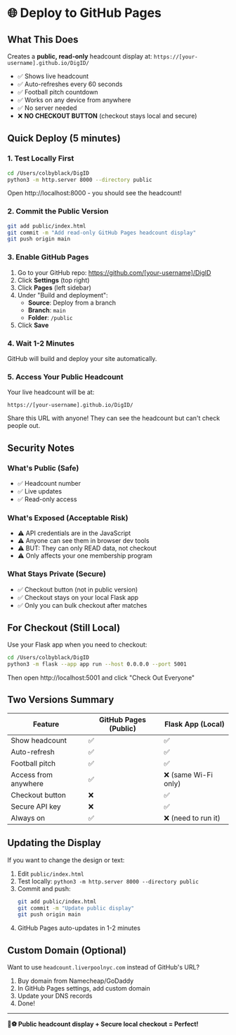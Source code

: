 # 🌐 Deploy to GitHub Pages

## What This Does

Creates a **public, read-only** headcount display at:
`https://[your-username].github.io/DigID/`

- ✅ Shows live headcount
- ✅ Auto-refreshes every 60 seconds
- ✅ Football pitch countdown
- ✅ Works on any device from anywhere
- ✅ No server needed
- ❌ **NO CHECKOUT BUTTON** (checkout stays local and secure)

## Quick Deploy (5 minutes)

### 1. Test Locally First

```bash
cd /Users/colbyblack/DigID
python3 -m http.server 8000 --directory public
```

Open http://localhost:8000 - you should see the headcount!

### 2. Commit the Public Version

```bash
git add public/index.html
git commit -m "Add read-only GitHub Pages headcount display"
git push origin main
```

### 3. Enable GitHub Pages

1. Go to your GitHub repo: https://github.com/[your-username]/DigID
2. Click **Settings** (top right)
3. Click **Pages** (left sidebar)
4. Under "Build and deployment":
   - **Source**: Deploy from a branch
   - **Branch**: `main`
   - **Folder**: `/public`
5. Click **Save**

### 4. Wait 1-2 Minutes

GitHub will build and deploy your site automatically.

### 5. Access Your Public Headcount

Your live headcount will be at:
```
https://[your-username].github.io/DigID/
```

Share this URL with anyone! They can see the headcount but can't check people out.

## Security Notes

### What's Public (Safe)
- ✅ Headcount number
- ✅ Live updates
- ✅ Read-only access

### What's Exposed (Acceptable Risk)
- ⚠️ API credentials are in the JavaScript
- ⚠️ Anyone can see them in browser dev tools
- ⚠️ BUT: They can only READ data, not checkout
- ⚠️ Only affects your one membership program

### What Stays Private (Secure)
- ✅ Checkout button (not in public version)
- ✅ Checkout stays on your local Flask app
- ✅ Only you can bulk checkout after matches

## For Checkout (Still Local)

Use your Flask app when you need to checkout:

```bash
cd /Users/colbyblack/DigID
python3 -m flask --app app run --host 0.0.0.0 --port 5001
```

Then open http://localhost:5001 and click "Check Out Everyone"

## Two Versions Summary

| Feature | GitHub Pages (Public) | Flask App (Local) |
|---------|----------------------|-------------------|
| Show headcount | ✅ | ✅ |
| Auto-refresh | ✅ | ✅ |
| Football pitch | ✅ | ✅ |
| Access from anywhere | ✅ | ❌ (same Wi-Fi only) |
| Checkout button | ❌ | ✅ |
| Secure API key | ❌ | ✅ |
| Always on | ✅ | ❌ (need to run it) |

## Updating the Display

If you want to change the design or text:

1. Edit `public/index.html`
2. Test locally: `python3 -m http.server 8000 --directory public`
3. Commit and push:
   ```bash
   git add public/index.html
   git commit -m "Update public display"
   git push origin main
   ```
4. GitHub Pages auto-updates in 1-2 minutes

## Custom Domain (Optional)

Want to use `headcount.liverpoolnyc.com` instead of GitHub's URL?

1. Buy domain from Namecheap/GoDaddy
2. In GitHub Pages settings, add custom domain
3. Update your DNS records
4. Done!

---

**🔴⚽ Public headcount display + Secure local checkout = Perfect!**


